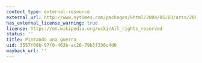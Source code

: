 ```yaml
---
content_type: external-resource
external_url: http://www.nytimes.com/packages/khtml/2004/05/03/arts/20040503_COLOMBIA_AUDIOSS.html
has_external_license_warning: true
license: https://en.wikipedia.org/wiki/All_rights_reserved
status: ''
title: Pintando una guerra
uid: 3557f00b-97f0-463b-ac26-79b3f336c4d0
wayback_url: ''
---
```

